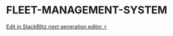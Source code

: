 # FLEET-MANAGEMENT-SYSTEM

[Edit in StackBlitz next generation editor ⚡️](https://stackblitz.com/~/github.com/annaty-create/FLEET-MANAGEMENT-SYSTEM)